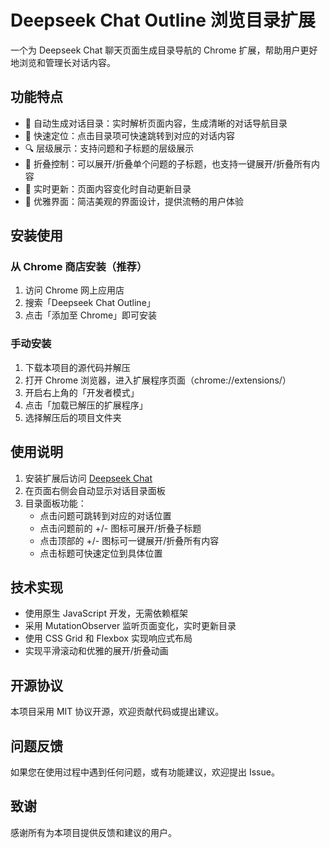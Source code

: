 # Deepseek Chat Outline 浏览目录扩展

一个为 Deepseek Chat 聊天页面生成目录导航的 Chrome 扩展，帮助用户更好地浏览和管理长对话内容。

## 功能特点

- 🎯 自动生成对话目录：实时解析页面内容，生成清晰的对话导航目录
- 📌 快速定位：点击目录项可快速跳转到对应的对话内容
- 🔍 层级展示：支持问题和子标题的层级展示
- 🎨 折叠控制：可以展开/折叠单个问题的子标题，也支持一键展开/折叠所有内容
- 💫 实时更新：页面内容变化时自动更新目录
- 🎐 优雅界面：简洁美观的界面设计，提供流畅的用户体验

## 安装使用

### 从 Chrome 商店安装（推荐）

1. 访问 Chrome 网上应用店
2. 搜索「Deepseek Chat Outline」
3. 点击「添加至 Chrome」即可安装

### 手动安装

1. 下载本项目的源代码并解压
2. 打开 Chrome 浏览器，进入扩展程序页面（chrome://extensions/）
3. 开启右上角的「开发者模式」
4. 点击「加载已解压的扩展程序」
5. 选择解压后的项目文件夹

## 使用说明

1. 安装扩展后访问 [Deepseek Chat](https://chat.deepseek.com/)
2. 在页面右侧会自动显示对话目录面板
3. 目录面板功能：
   - 点击问题可跳转到对应的对话位置
   - 点击问题前的 +/- 图标可展开/折叠子标题
   - 点击顶部的 +/- 图标可一键展开/折叠所有内容
   - 点击标题可快速定位到具体位置

## 技术实现

- 使用原生 JavaScript 开发，无需依赖框架
- 采用 MutationObserver 监听页面变化，实时更新目录
- 使用 CSS Grid 和 Flexbox 实现响应式布局
- 实现平滑滚动和优雅的展开/折叠动画

## 开源协议

本项目采用 MIT 协议开源，欢迎贡献代码或提出建议。

## 问题反馈

如果您在使用过程中遇到任何问题，或有功能建议，欢迎提出 Issue。

## 致谢

感谢所有为本项目提供反馈和建议的用户。